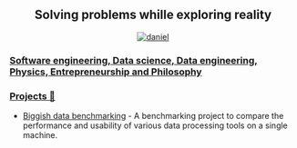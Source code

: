 <h2 align="center">Solving problems whille exploring reality </h2>
<p align="center"> <a href="https://www.linkedin.com/in/daniel-aronovich/" target="blank"><img src="https://img.shields.io/badge/LinkedIn-0077B5?style=for-the-badge&logo=linkedin&logoColor=white" alt="daniel"  </p>


### Software engineering, Data science, Data engineering, Physics, Entrepreneurship and Philosophy


### Projects 🐾

- [Biggish data benchmarking](https://github.com/DanielAronovich/biggish-data-benchmarking) - A benchmarking project to compare the performance and usability of various data processing tools on a single machine.
